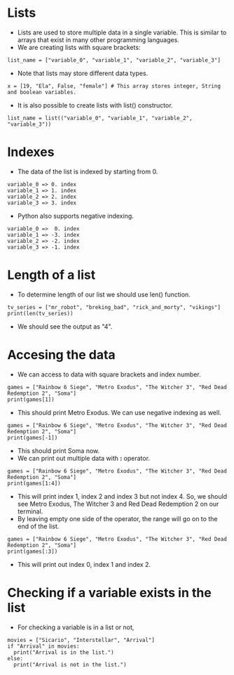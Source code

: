 # Lists
* Lists are used to store multiple data in a single variable. This is similar to arrays that exist in many other programming languages.
* We are creating lists with square brackets:

```
list_name = ["variable_0", "variable_1", "variable_2", "variable_3"]
```
* Note that lists may store different data types.
```
x = [19, "Ela", False, "female"] # This array stores integer, String and boolean variables.
```
* It is also possible to create lists with list() constructor.
```
list_name = list(("variable_0", "variable_1", "variable_2", "variable_3"))
```

# Indexes
* The data of the list is indexed by starting from 0.
```
variable_0 => 0. index
variable_1 => 1. index
variable_2 => 2. index
variable_3 => 3. index
```

* Python also supports negative indexing.
```
variable_0 =>  0. index
variable_1 => -3. index
variable_2 => -2. index
variable_3 => -1. index
```

# Length of a list
* To determine length of our list we should use len() function.
```
tv_series = ["mr_robot", "breking_bad", "rick_and_morty", "vikings"]
print(len(tv_series))
```
* We should see the output as "4".

# Accesing the data
* We can access to data with square brackets and index number.
```
games = ["Rainbow 6 Siege", "Metro Exodus", "The Witcher 3", "Red Dead Redemption 2", "Soma"]
print(games[1])
```
* This should print Metro Exodus. We can use negative indexing as well.
```
games = ["Rainbow 6 Siege", "Metro Exodus", "The Witcher 3", "Red Dead Redemption 2", "Soma"]
print(games[-1])
```
* This should print Soma now.
* We can print out multiple data with **:** operator.
```
games = ["Rainbow 6 Siege", "Metro Exodus", "The Witcher 3", "Red Dead Redemption 2", "Soma"]
print(games[1:4])
```
* This will print index 1, index 2 and index 3 but not index 4. So, we should see Metro Exodus, The Witcher 3 and Red Dead Redemption 2 on our terminal.
* By leaving empty one side of the operator, the range will go on to the end of the list.
```
games = ["Rainbow 6 Siege", "Metro Exodus", "The Witcher 3", "Red Dead Redemption 2", "Soma"]
print(games[:3])
```
* This will print out index 0, index 1 and index 2.

# Checking if a variable exists in the list
* For checking a variable is in a list or not,
```
movies = ["Sicario", "Interstellar", "Arrival"]
if "Arrival" in movies:
  print("Arrival is in the list.")
else:
  print("Arrival is not in the list.")
```